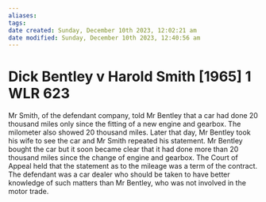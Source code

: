 ```yaml
---
aliases: 
tags: 
date created: Sunday, December 10th 2023, 12:02:21 am
date modified: Sunday, December 10th 2023, 12:40:56 am
---
```


# Dick Bentley v Harold Smith [1965] 1 WLR 623

Mr Smith, of the defendant company, told Mr Bentley that a car had done 20 thousand miles only since the fitting of a new engine and gearbox. The milometer also showed 20 thousand miles. Later that day, Mr Bentley took his wife to see the car and Mr Smith repeated his statement. Mr Bentley bought the car but it soon became clear that it had done more than 20 thousand miles since the change of engine and gearbox. The Court of Appeal held that the statement as to the mileage was a term of the contract. The defendant was a car dealer who should be taken to have better knowledge of such matters than Mr Bentley, who was not involved in the motor trade.
